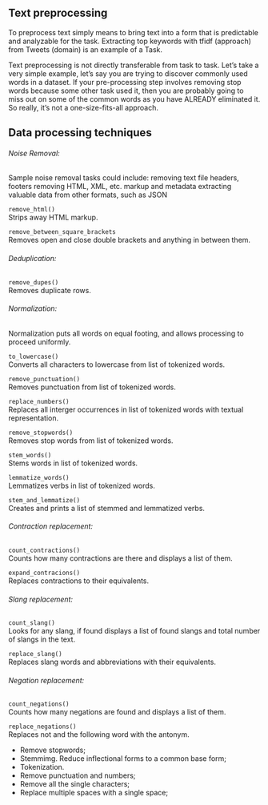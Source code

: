 ## Text preprocessing

To preprocess text simply means to bring text into a form that is predictable and analyzable for the task. Extracting top keywords with tfidf (approach) from Tweets (domain) is an example of a Task.  

Text preprocessing is not directly transferable from task to task. Let’s take a very simple example, let’s say you are trying to discover commonly used words in a dataset. If your pre-processing step involves removing stop words because some other task used it, then you are probably going to miss out on some of the common words as you have ALREADY eliminated it. So really, it’s not a one-size-fits-all approach.


## Data processing techniques

###### Noise Removal:  

Sample noise removal tasks could include:
removing text file headers, footers
removing HTML, XML, etc. markup and metadata
extracting valuable data from other formats, such as JSON

```remove_html()```  
Strips away HTML markup.

```remove_between_square_brackets```  
Removes open and close double brackets and anything in between them.

###### Deduplication:  

```remove_dupes()```  
Removes duplicate rows.


###### Normalization:  
Normalization puts all words on equal footing, and allows processing to proceed uniformly.

```to_lowercase()```  
Converts all characters to lowercase from list of tokenized words.

```remove_punctuation()```  
Removes punctuation from list of tokenized words.

```replace_numbers()```  
Replaces all interger occurrences in list of tokenized words with textual representation.

```remove_stopwords()```  
Removes stop words from list of tokenized words.

```stem_words()```  
Stems words in list of tokenized words.

```lemmatize_words()```  
Lemmatizes verbs in list of tokenized words.

```stem_and_lemmatize()```  
Creates and prints a list of stemmed and lemmatized verbs.


###### Contraction replacement:  

```count_contractions()```  
Counts how many contractions are there and displays a list of them.

```expand_contracions()```  
Replaces contractions to their equivalents.

###### Slang replacement:  

```count_slang()```  
Looks for any slang, if found displays a list of found slangs and total number of slangs in the text. 

```replace_slang()```  
Replaces slang words and abbreviations with their equivalents.

###### Negation replacement:  

```count_negations()```  
Counts how many negations are found and displays a list of them. 

```replace_negations()```  
Replaces not and the following word with the antonym.

* Remove stopwords;
* Stemmimg. Reduce inflectional forms to a common base form;
* Tokenization.
* Remove punctuation and numbers;
* Remove all the single characters;
* Replace multiple spaces with a single space;
